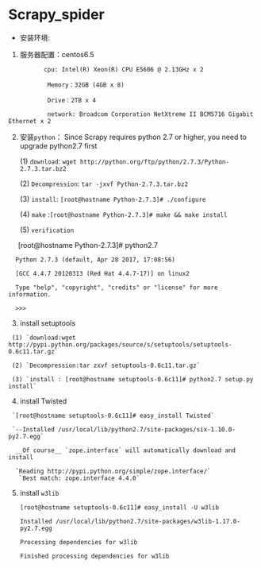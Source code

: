 # Scrapy_spider

* 安装环境:
 
 1. 服务器配置：centos6.5

```
          cpu: Intel(R) Xeon(R) CPU E5606 @ 2.13GHz x 2
          
           Memory：32GB (4GB x 8)
          
           Drive：2TB x 4
          
           network: Broadcom Corporation NetXtreme II BCM5716 Gigabit Ethernet x 2

 ```

  2. 安装`python`： Since Scrapy requires python 2.7 or higher, you need to upgrade python2.7 first
     
     
     (1) `download`: `wget http://python.org/ftp/python/2.7.3/Python-2.7.3.tar.bz2`
     
     (2) `Decompression`: `tar -jxvf Python-2.7.3.tar.bz2`
     
     (3) `install`: `[root@hostname Python-2.7.3]# ./configure`

     (4) `make` :`[root@hostname Python-2.7.3]# make && make install`
     
     (5)  `verification`
     
     

      
      [root@hostname Python-2.7.3]# python2.7
      
      Python 2.7.3 (default, Apr 28 2017, 17:08:56)
      
      [GCC 4.4.7 20120313 (Red Hat 4.4.7-17)] on linux2
      
      Type "help", "copyright", "credits" or "license" for more information.
      
      >>>
     
   3. install setuptools
   
     (1) `download:wget http://pypi.python.org/packages/source/s/setuptools/setuptools-0.6c11.tar.gz`
     
     (2) `Decompression:tar zxvf setuptools-0.6c11.tar.gz`

     (3) `install : [root@hostname setuptools-0.6c11]# python2.7 setup.py  install`

   4. install Twisted
   
     `[root@hostname setuptools-0.6c11]# easy_install Twisted`

     `--Installed /usr/local/lib/python2.7/site-packages/six-1.10.0-py2.7.egg`

      __Of course__ `zope.interface` will automatically download and install

      `Reading http://pypi.python.org/simple/zope.interface/`
       `Best match: zope.interface 4.4.0`

   
   
   5.  install `w3lib`
       
       `[root@hostname setuptools-0.6c11]# easy_install -U w3lib`
       
       ```
       Installed /usr/local/lib/python2.7/site-packages/w3lib-1.17.0-py2.7.egg
       
       Processing dependencies for w3lib
       
       Finished processing dependencies for w3lib
      
       ```

    




     

                                        
  
  
